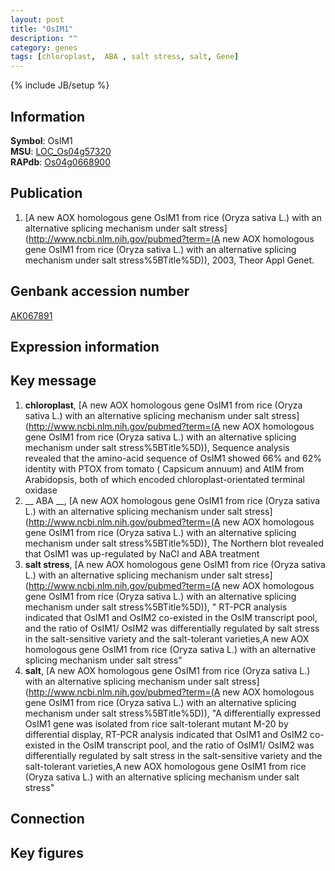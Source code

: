 ```yaml
---
layout: post
title: "OsIM1"
description: ""
category: genes
tags: [chloroplast,  ABA , salt stress, salt, Gene]
---
```

{% include JB/setup %}

## Information
__Symbol__: OsIM1  
__MSU__: [LOC_Os04g57320](http://rice.plantbiology.msu.edu/cgi-bin/ORF_infopage.cgi?orf=LOC_Os04g57320)  
__RAPdb__: [Os04g0668900](http://rapdb.dna.affrc.go.jp/viewer/gbrowse_details/irgsp1?name=Os04g0668900)  

## Publication
1. [A new AOX homologous gene OsIM1 from rice (Oryza sativa L.) with an alternative splicing mechanism under salt stress](http://www.ncbi.nlm.nih.gov/pubmed?term=(A new AOX homologous gene OsIM1 from rice (Oryza sativa L.) with an alternative splicing mechanism under salt stress%5BTitle%5D)), 2003, Theor Appl Genet.

## Genbank accession number
[AK067891](http://www.ncbi.nlm.nih.gov/nuccore/AK067891)

## Expression information

## Key message
1. __chloroplast__, [A new AOX homologous gene OsIM1 from rice (Oryza sativa L.) with an alternative splicing mechanism under salt stress](http://www.ncbi.nlm.nih.gov/pubmed?term=(A new AOX homologous gene OsIM1 from rice (Oryza sativa L.) with an alternative splicing mechanism under salt stress%5BTitle%5D)),  Sequence analysis revealed that the amino-acid sequence of OsIM1 showed 66% and 62% identity with PTOX from tomato ( Capsicum annuum) and AtIM from Arabidopsis, both of which encoded chloroplast-orientated terminal oxidase
2. __ ABA __, [A new AOX homologous gene OsIM1 from rice (Oryza sativa L.) with an alternative splicing mechanism under salt stress](http://www.ncbi.nlm.nih.gov/pubmed?term=(A new AOX homologous gene OsIM1 from rice (Oryza sativa L.) with an alternative splicing mechanism under salt stress%5BTitle%5D)),  The Northern blot revealed that OsIM1 was up-regulated by NaCl and ABA treatment
3. __salt stress__, [A new AOX homologous gene OsIM1 from rice (Oryza sativa L.) with an alternative splicing mechanism under salt stress](http://www.ncbi.nlm.nih.gov/pubmed?term=(A new AOX homologous gene OsIM1 from rice (Oryza sativa L.) with an alternative splicing mechanism under salt stress%5BTitle%5D)), " RT-PCR analysis indicated that OsIM1 and OsIM2 co-existed in the OsIM transcript pool, and the ratio of OsIM1/ OsIM2 was differentially regulated by salt stress in the salt-sensitive variety and the salt-tolerant varieties,A new AOX homologous gene OsIM1 from rice (Oryza sativa L.) with an alternative splicing mechanism under salt stress"
4. __salt__, [A new AOX homologous gene OsIM1 from rice (Oryza sativa L.) with an alternative splicing mechanism under salt stress](http://www.ncbi.nlm.nih.gov/pubmed?term=(A new AOX homologous gene OsIM1 from rice (Oryza sativa L.) with an alternative splicing mechanism under salt stress%5BTitle%5D)), "A differentially expressed OsIM1 gene was isolated from rice salt-tolerant mutant M-20 by differential display, RT-PCR analysis indicated that OsIM1 and OsIM2 co-existed in the OsIM transcript pool, and the ratio of OsIM1/ OsIM2 was differentially regulated by salt stress in the salt-sensitive variety and the salt-tolerant varieties,A new AOX homologous gene OsIM1 from rice (Oryza sativa L.) with an alternative splicing mechanism under salt stress"

## Connection

## Key figures


